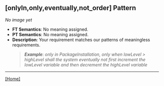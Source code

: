 ## [onlyIn,only,eventually,not_order] Pattern
_No image yet_
 * **FT Semantics**: No meaning assigned.
 * **PT Semantics**: No meaning assigned.
 * **Description**: Your requirement matches our patterns of meaningless requirements.
   > **_Example_**: _only in PackageInstallation, only when lowLevel > highLevel shall the system  eventually not first  increment the lowLevel variable and then  decrement the highLevel variable_   
***
[[Home]](../semantics.md)